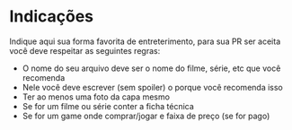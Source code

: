 # Indicações

Indique aqui sua forma favorita de entreterimento, para sua PR ser aceita você deve respeitar as seguintes regras:

- O nome do seu arquivo deve ser o nome do filme, série, etc que você recomenda
- Nele você deve escrever (sem spoiler) o porque você recomenda isso
- Ter ao menos uma foto da capa mesmo
- Se for um filme ou série conter a ficha técnica
- Se for um game onde comprar/jogar e faixa de preço (se for pago)
